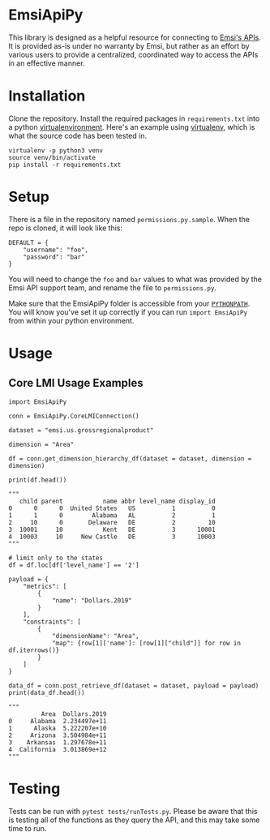 # EmsiApiPy
This library is designed as a helpful resource for connecting to [Emsi's APIs](https://api.emsidata.com/). It is provided as-is under no warranty by Emsi, but rather as an effort by various users to provide a centralized, coordinated way to access the APIs in an effective manner.


# Installation
Clone the repository. Install the required packages in `requirements.txt` into a python [virtualenvironment](https://www.geeksforgeeks.org/python-virtual-environment/). Here's an example using [virtualenv](https://virtualenv.pypa.io/en/latest/), which is what the source code has been tested in.
```
virtualenv -p python3 venv
source venv/bin/activate
pip install -r requirements.txt
```

# Setup
There is a file in the repository named `permissions.py.sample`. When the repo is cloned, it will look like this:
```
DEFAULT = {
    "username": "foo",
    "password": "bar"
}
```
You will need to change the `foo` and `bar` values to what was provided by the Emsi API support team, and rename the file to `permissions.py`.

Make sure that the EmsiApiPy folder is accessible from your [`PYTHONPATH`](https://bic-berkeley.github.io/psych-214-fall-2016/using_pythonpath.html). You will know you've set it up correctly if you can run `import EmsiApiPy` from within your python environment.

# Usage
## Core LMI Usage Examples
```
import EmsiApiPy

conn = EmsiApiPy.CoreLMIConnection()

dataset = "emsi.us.grossregionalproduct"

dimension = "Area"

df = conn.get_dimension_hierarchy_df(dataset = dataset, dimension = dimension)

print(df.head())

"""
   child parent           name abbr level_name display_id
0      0      0  United States   US          1          0
1      1      0        Alabama   AL          2          1
2     10      0       Delaware   DE          2         10
3  10001     10           Kent   DE          3      10001
4  10003     10     New Castle   DE          3      10003
"""

# limit only to the states
df = df.loc[df['level_name'] == '2']

payload = {
    "metrics": [
        {
            "name": "Dollars.2019"
        }
    ],
    "constraints": [
        {
            "dimensionName": "Area",
            "map": {row[1]['name']: [row[1]["child"]] for row in df.iterrows()}
        }
    ]
}

data_df = conn.post_retrieve_df(dataset = dataset, payload = payload)
print(data_df.head())

"""
         Area  Dollars.2019
0     Alabama  2.234497e+11
1      Alaska  5.222207e+10
2     Arizona  3.504984e+11
3    Arkansas  1.297678e+11
4  California  3.013869e+12
"""

```


# Testing
Tests can be run with `pytest tests/runTests.py`. Please be aware that this is testing all of the functions as they query the API, and this may take some time to run.
